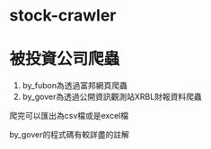 # stock-crawler
# 被投資公司爬蟲
1. by_fubon為透過富邦網頁爬蟲
2. by_gover為透過公開資訊觀測站XRBL財報資料爬蟲

爬完可以匯出為csv檔或是excel檔

by_gover的程式碼有較詳盡的註解
